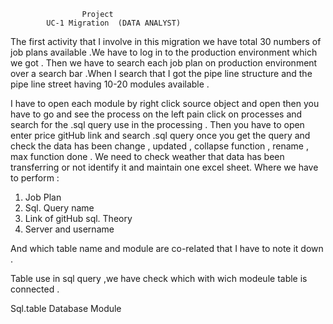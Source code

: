 					Project
			UC-1 Migration  (DATA ANALYST)

The first activity that I involve in this migration we have total 30 numbers of job plans available .We have to log in to the production environment which we got .
                                Then we have to search each job plan on production environment over a search bar .When I search that 
I got the pipe line structure and the pipe line street having 10-20 modules available .

I have to open each module by right click source object and open then you have to go and see the process on the left pain click on processes and search for the .sql query use in the processing .
Then you have to open enter price gitHub link and search .sql query once you get the query and check the data has been change , updated , collapse function , rename , max function done .
We need to check weather that data has been transferring or not  identify it and maintain one excel sheet.
Where we have to perform :
1.	Job Plan 
2.	Sql. Query name
3.	Link of gitHub sql. Theory
4.	Server and username

And which table name and module are co-related that I have to note it down .

Table use in sql query ,we have check which with wich modeule table is connected .


Sql.table	Database	Module
		
		
 
   

